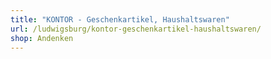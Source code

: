 ```yaml
---
title: "KONTOR - Geschenkartikel, Haushaltswaren"
url: /ludwigsburg/kontor-geschenkartikel-haushaltswaren/
shop: Andenken
---
```

